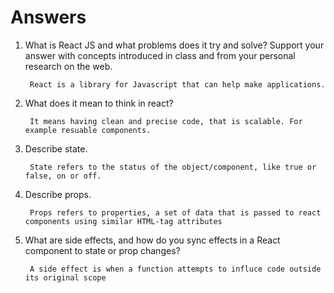 # Answers

1. What is React JS and what problems does it try and solve? Support your answer with concepts introduced in class and from your personal research on the web.

		React is a library for Javascript that can help make applications.

1. What does it mean to think in react?

		It means having clean and precise code, that is scalable. For example resuable components.

1. Describe state.

		State refers to the status of the object/component, like true or false, on or off.

1. Describe props.

		Props refers to properties, a set of data that is passed to react components using similar HTML-tag attributes

1. What are side effects, and how do you sync effects in a React component to state or prop changes?

		A side effect is when a function attempts to influce code outside its original scope
